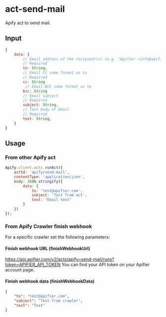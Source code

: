 # act-send-mail

Apify act to send mail.

## Input
```javascript
{
    data: {
        // Email address of the recipient(s) (e.g. "Apifier <info@apifier.com>")
        // Required
        to: String,
        // Email CC same format as to
        // Required
        cc: String
         // Email BCC same format as to
        bcc: String
        // Email subject
        // Required
        subject: String,
        // Text body of Email
        // Required
        text: String,
    }
}
```

## Usage

### From other Apify act

```javascript
Apify.client.acts.runAct({
    actId: 'apify/send-mail',
    contentType: 'application/json',
    body: JSON.stringify({
        data: {
            to: 'test@apifier.com',
            subject: 'Test from act',
            text: "Email text"
        }
    })
});
```

### From Apify Crawler finish webhook

For a specific crawler set the following parameters:

#### Finish webhook URL (finishWebhookUrl)

https://api.apifier.com/v2/acts/apify~send-mail/runs?token=APIFIER_API_TOKEN
You can find your API token on your Apifier account page.

#### Finish webhook data (finishWebhookData)

```json
{
    "to": "test@apifier.com",
    "subject": "Test from crawler",
    "text": "Text"
}